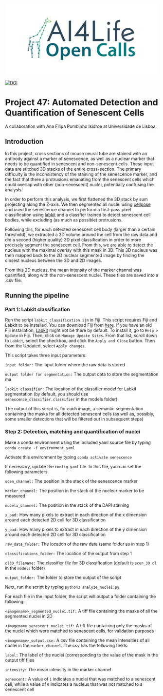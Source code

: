 <p align="center">
  <a href="https://ai4life.eurobioimaging.eu/open-calls/">
    <img src="https://github.com/ai4life-opencalls/.github/blob/main/AI4Life_banner_giraffe_nodes_OC.png?raw=true">
  </a>
</p>


[![DOI](https://zenodo.org/badge/820917010.svg)](https://zenodo.org/doi/10.5281/zenodo.12592907)


# Project 47: Automated Detection and Quantification of Senescent Cells

A collaboration with Ana Filipa Pombinho Isidroe at Universidade de Lisboa. 

## Introduction

In this project, cross sections of mouse neural tube are stained with an antibody against a marker of senescence, as well as a nuclear marker that needs to be quantified in senescent and non-senescent cells. These input data are stitched 3D stacks of the entire cross-section. The primary difficulty is the inconsistency of the staining of the senescence marker, and the fact that there a protrusions emanating from the senescent cells which could overlap with other (non-senescent) nuclei, potentially confusing the analysis. 

In order to perform this analysis, we first flattened the 3D stack by sum projecting along the Z-axis. We then segmented all nuclei using [cellpose](https://cellpose.readthedocs.io/en/latest/api.html) and used the senescence channel to perform a first-pass pixel classification using [labkit](https://imagej.net/plugins/labkit/) and a classfier trained to detect senescent cell bodies, while excluding (as much as possible) protrusions.

Following this, for each detected senescent cell body (larger than a certain threshold), we extracted a 3D volume around the cell from the raw data and did a second (higher quality) 3D pixel classification in order to more precisely segment the senescent cell. From this, we are able to detect the nucleus with the maximal overlay with this mask in 3D. This 3D nucleus was then mapped back to the 2D nuclear segmented image by finding the closest nucleus between the 3D and 2D images.

From this 2D nucleus, the mean intensity of the marker channel was quantified, along with the non-senescent nuclei. These files are saved into a .csv file.

## Running the pipeline

### Part 1: Labkit classification

Run the script `labkit_classification.ijm` in Fiji. This script requires Fiji and Labkit to be installed. You can download Fiji from [here](https://imagej.net/software/fiji/downloads). If you have an old Fiji installation, [Labkit](https://imagej.net/plugins/labkit/) might not be there by default. To install it, go to `Help > Update` in Fiji. Then, click on `Manage Update Sites`. From that list, scroll down to `Labkit`, select the checkbox, and click the `Apply and Close` button. Then from the Updated, select `Apply changes`.

This script takes three input parameters:

`input folder:` The input folder where the raw data is stored

`output folder for segmentation:` The output data to store the segmentation ma

`labkit classifier:` The location of the classifier model for Labkit segmentation (by default, you should use `senescence_classifier.classifier` in the models folder)

The output of this script is, for each image, a semantic segmentation containing the masks for all detected senescent cells (as well as, possibly, some smaller detections that will be filtered out in subsequent steps)

### Step 2: Detection, matching and quantification of nuclei

Make a conda environment using the included yaml source file by typing `conda create -f environment.yaml`

Activate this environment by typing `conda activate senescence` 

If necessary, update the `config.yaml` file. In this file, you can set the following parameters

`scen_channel:` The position in the stack of the senescence marker

`marker_channel:` The position in the stack of the nuclear marker to be measured

`nuceli_channel:` The position in the stack of the DAPI staining

`x_pad:` How many pixels to extract in each direction of the x dimension around each detected 2D cell for 3D classification

`y_pad:` How many pixels to extract in each direction of the y dimension around each detected 2D cell for 3D classification

`raw_data_folder:` The location of the raw data (same folder as in step 1)

`classifications_folder:` The location of the output from step 1

`cl3D_filename:` The classifier file for 3D classification (default is `scen_3D.cl` in the `models` folder)

`output_folder:` The folder to store the output of the script

Next, run the script by typing `python3 analyze_nuclei.py`.

For each file in the input folder, the script will output a folder containing the following:

`<imagename>_segmented_nuclei.tif:` A tiff file containing the masks of all the segmented nuclei in 2D

`<imagename_senescent_nuclei.tif:` A tiff file containing only the masks of the nuclei which were matched to senescent cells, for validation purposes

`<imagename>_output.csv:` A csv file containing the mean intensities of all nuclei in the `marker_channel`. The csv has the following fields:

`label:` The label of the nuclei (corresponding to the value of the mask in the output tiff files

`intensity:` The mean intensity in the marker channel

`senescent:` A value of `1` indicates a nuclei that was matched to a senescent cell, while a value of `0` indicates a nucleus that was not matched to a senescent cell
